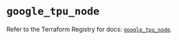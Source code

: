 # `google_tpu_node`

Refer to the Terraform Registry for docs: [`google_tpu_node`](https://registry.terraform.io/providers/hashicorp/google-beta/6.12.0/docs/resources/google_tpu_node).
